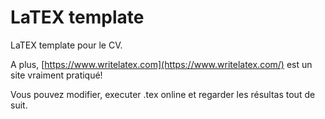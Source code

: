 # LaTEX template

LaTEX template pour le CV. 

A plus, [https://www.writelatex.com](https://www.writelatex.com/) est un site vraiment pratiqué! 

Vous pouvez modifier, executer .tex online et regarder les résultas tout de suit.
